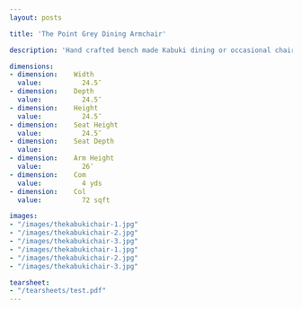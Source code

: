 ```yaml
---
layout: posts

title: 'The Point Grey Dining Armchair'

description: 'Hand crafted bench made Kabuki dining or occasional chair in Solid Walnut. Crafted from one lock of North American walnut.'

dimensions:
- dimension:    Width
  value:          24.5″
- dimension:    Depth
  value:          24.5″
- dimension:    Height
  value:          24.5″
- dimension:    Seat Height
  value:          24.5″
- dimension:    Seat Depth
  value:          
- dimension:    Arm Height
  value:          26″
- dimension:    Com
  value:          4 yds
- dimension:    Col
  value:          72 sqft

images:
- "/images/thekabukichair-1.jpg"
- "/images/thekabukichair-2.jpg"
- "/images/thekabukichair-3.jpg"
- "/images/thekabukichair-1.jpg"
- "/images/thekabukichair-2.jpg"
- "/images/thekabukichair-3.jpg"

tearsheet:
- "/tearsheets/test.pdf"
---
```

